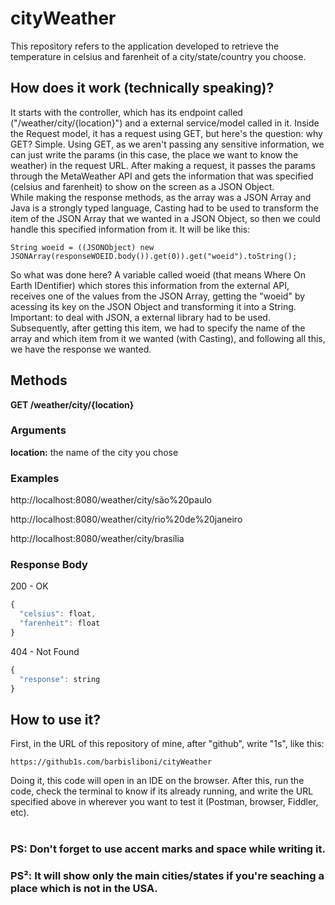 # cityWeather

This repository refers to the application developed to retrieve the temperature in celsius and farenheit of a city/state/country you choose.

## How does it work (technically speaking)?
It starts with the controller, which has its endpoint called ("/weather/city/{location}") and a external service/model called in it. Inside the Request model, it has a request using GET, but here's the question: why GET? Simple. Using GET, as we aren't passing any sensitive information, we can just write the params (in this case, the place we want to know the weather) in the request URL.
After making a request, it passes the params through the MetaWeather API and gets the information that was specified (celsius and farenheit) to show on the screen as a JSON Object. <br>
While making the response methods, as the array was a JSON Array and Java is a strongly typed language, Casting had to be used to transform the item of the JSON Array that we wanted in a JSON Object, so then we could handle this specified information from it. It will be like this: 
```
String woeid = ((JSONObject) new JSONArray(responseWOEID.body()).get(0)).get("woeid").toString();
```
So what was done here? A variable called woeid (that means Where On Earth IDentifier) which stores this information from the external API, receives one of the values from the JSON Array, getting the "woeid" by acessing its key on the JSON Object and transforming it into a String. <br>
Important: to deal with JSON, a external library had to be used. Subsequently, after getting this item, we had to specify the name of the array and which item from it we wanted (with Casting), and following all this, we have the response we wanted.  

## Methods
**GET /weather/city/{location}**

### Arguments

**location:** the name of the city you chose

### Examples

http://localhost:8080/weather/city/são%20paulo

http://localhost:8080/weather/city/rio%20de%20janeiro

http://localhost:8080/weather/city/brasília


### Response Body

200 - OK
```javascript
{
  "celsius": float,
  "farenheit": float
}
```

404 - Not Found

```javascript
{
  "response": string
}
```



## How to use it?
First, in the URL of this repository of mine, after "github", write "1s", like this: 
```
https://github1s.com/barbisliboni/cityWeather
``` 
Doing it, this code will open in an IDE on the browser. After this, run the code, check the terminal to know if its already running, and write the URL specified above in wherever you want to test it (Postman, browser, Fiddler, etc).
<br>
<br>
### PS: Don't forget to use accent marks and space while writing it. 
### PS²: It will show only the main cities/states if you're seaching a place which is not in the USA.
